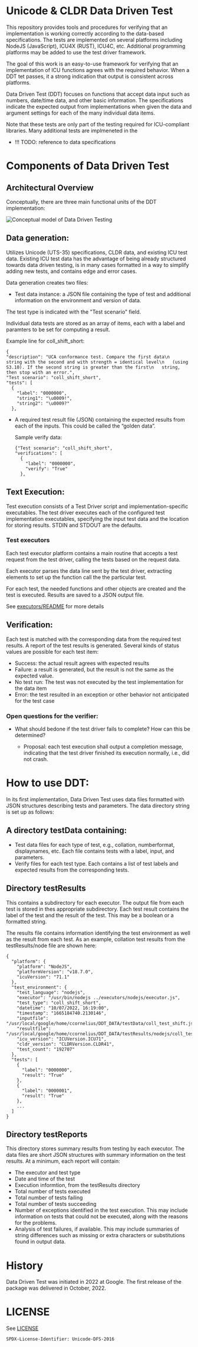 # Unicode & CLDR Data Driven Test

This repository provides tools and procedures for verifying that an
implementation is working correctly according to the data-based
specifications. The tests are implemented on several platforms including NodeJS
(JavaScript), ICU4X (RUST), ICU4C, etc. Additional programming platforms may be
added to use the test driver framework.

The goal of this work is an easy-to-use framework for verifying that an
implementation of ICU functions agrees with the required behavior. When a DDT
tet passes, it a strong indication that output is consistent across platforms.

Data Driven Test (DDT) focuses on functions that accept data input such as
numbers, date/time data, and other basic information. The specifications
indicate the expected output from implementations when given the data and
argument settings for each of the many individual data items.

Note that these tests are only part of the testing required for ICU-compliant
libraries. Many additional tests are implmeneted in the

* !!! TODO: reference to data specifications

# Components of Data Driven Test

## Architectural Overview

Conceptually, there are three main functional units of the DDT implementation:

![Conceptual model of Data Driven Testing](./ddt_concept_model.png)

## Data generation:

Utilizes Unicode (UTS-35) specifications, CLDR data, and existing ICU test
data. Existing ICU test data has the advantage of being already structured
towards data driven testing, is in many cases formatted in a way to simplify
adding new tests, and contains edge and error cases.

Data generation creates two files:
* Test data instance: a JSON file containing the type of test and additional
  information on the environment and version of data.

The test type is indicated with the "Test scenario" field.

Individual data tests are stored as an array of items, each with a label and
paramters to be set for computing a result.

  Example line for coll_shift_short:
  ```
  {
  "description": "UCA conformance test. Compare the first data\n   string with the second and with strength = identical level\n   (using S3.10). If the second string is greater than the first\n   string, then stop with an error.",
  "Test scenario": "coll_shift_short",
  "tests": [
    {
      "label": "0000000",
      "string1": "\u0009!",
      "string2": "\u0009?"
    },
  ```
* A required test result file (JSON) containing the expected results from each
  of the inputs. This could be called the “golden data”.

  Sample verify data:
  ```
  {"Test scenario": "coll_shift_short",
  "verifications": [
    {
      "label": "0000000",
      "verify": "True"
    },
  ```

## Text Execution:

Test execution consists of a Test Driver script and implementation-specific
executables.  The test driver executes each of the configured test
implementation executables, specifying the input test data and the location for
storing results.  STDIN and STDOUT are the defaults.

### Test executors

Each test executor platform contains a main routine that accepts a test request
from the test driver, calling the tests based on the request data.

Each executor parses the data line sent by the test driver, extracting elements
to set up the function call the the particular test.

For each test, the needed functions and other objects are created and the test
is executed. Results are saved to a JSON output file.

See [executors/README](./executors/README.md) for more details

## Verification:

Each test is matched with the corresponding data from the required test
results. A report of the test results is generated. Several kinds of status
values are possible for each test item:

* Success: the actual result agrees with expected results
* Failure: a result is generated, but the result is not the same as the expected
value.
* No test run: The test was not executed by the test implementation for the data
item
* Error: the test resulted in an exception or other behavior not anticipated for
the test case

### Open questions for the verifier:
* What should bedone if the test driver fails to complete? How can this be
  determined?

    * Proposal: each test execution shall output a completion message,
indicating that the test driver finished its execution normally, i.e., did not
crash.

# How to use DDT:

In its first implementation, Data Driven Test uses data files formatted with
JSON structures describing tests and parameters. The data directory string is
set up as follows:

## A directory testData containing:
  * Test data files for each type of test, e.g., collation, numberformat,
  displaynames, etc. Each file contains tests with a label, input, and
  parameters.
  * Verify files for each test type. Each contains a list of test labels and
  expected results from the corresponding tests.

## Directory testResults

This contains a subdirectory for each executor. The output file from each test
is stored in thes appropriate subdirectory. Each test result contains the label
of the test and the result of the test. This may be a boolean or a formatted
string.

The results file contains information identifying the test environment as well
as the result from each test. As an example, collation test results from the
testResults/node file are shown here:

```
{
  "platform": {
    "platform": "NodeJS",
    "platformVersion": "v18.7.0",
    "icuVersion": "71.1"
  },
  "test_environment": {
    "test_language": "nodejs",
    "executor": "/usr/bin/nodejs ../executors/nodejs/executor.js",
    "test_type": "coll_shift_short",
    "datetime": "10/07/2022, 16:19:00",
    "timestamp": "1665184740.2130146",
    "inputfile": "/usr/local/google/home/ccornelius/DDT_DATA/testData/coll_test_shift.json",
    "resultfile": "/usr/local/google/home/ccornelius/DDT_DATA/testResults/nodejs/coll_test_shift.json",
    "icu_version": "ICUVersion.ICU71",
    "cldr_version": "CLDRVersion.CLDR41",
    "test_count": "192707"
  },
  "tests": [
    {
      "label": "0000000",
      "result": "True"
    },
    {
      "label": "0000001",
      "result": "True"
    },
    ...
  ]
}
```

## Directory testReports
This directory stores summary results from testing by each executor. The data
files are short JSON structures with summary information on the test results. At
a minimum, each report will contain:

* The executor and test type
* Date and time of the test
* Execution informtion, from the testResults directory
* Total number of tests executed
* Total number of tests failing
* Total number of tests succeeding
* Number of exceptions identified in the test execution. This may include
  information on tests that could not be executed, along with the reasons
  for the problems.
* Analysis of test failures, if available. This may include summaries of string
  differences such as missing or extra characters or substitutions found in
  output data.

# History

Data Driven Test was initiated in 2022 at Google. The first release of the
package was delivered in October, 2022.

# LICENSE

See [LICENSE](./LICENSE)

```
SPDX-License-Identifier: Unicode-DFS-2016
```
